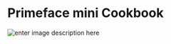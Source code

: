 # Primeface mini Cookbook

![enter image description here](https://photos.app.goo.gl/xpZoEcraCB79V8iz7)
<!--stackedit_data:
eyJoaXN0b3J5IjpbOTg3MDMwMzE3LDE2NjYwOTU2N119
-->